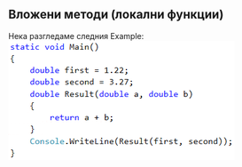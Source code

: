 ## Вложени методи (локални функции)

Нека разгледаме следния Example:![](/assets/chapter-10-images/19.Local-functions-01.png)